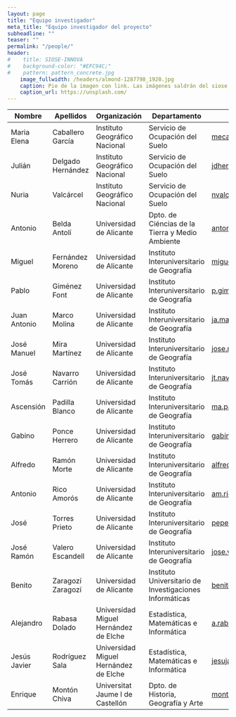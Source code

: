 ```yaml
---
layout: page
title: "Equipo investigador"
meta_title: "Equipo investigador del proyecto"
subheadline: ""
teaser: ""
permalink: "/people/"
header:
#    title: SIOSE-INNOVA
#    background-color: "#EFC94C;"
#    pattern: pattern_concrete.jpg
    image_fullwidth: /headers/almond-1287798_1920.jpg
    caption: Pie de la imagen con link. Las imágenes saldrán del siose, vuelos, históricos, etc
    caption_url: https://unsplash.com/
---
```



Nombre        | Apellidos             | Organización                            | Departamento                        | Email contacto  |
--------------|-----------------------|-----------------------------------------|-------------------------------------|-----------------|
Maria Elena   |Caballero García       | Instituto Geográfico Nacional| Servicio de Ocupación del Suelo| mecaballero@fomento.es|
Julián| Delgado Hernández| Instituto Geográfico Nacional| Servicio de Ocupación del Suelo| jdhernandez@fomento.es|
Nuria| Valcárcel| Instituto Geográfico Nacional| Servicio de Ocupación del Suelo| nvalcarcel@fomento.es|
Antonio|Belda Antolí| Universidad de Alicante| Dpto. de Ciéncias de la Tierra y Medio Ambiente| antonio.belda@ua.es|
Miguel|Fernández Moreno| Universidad de Alicante| Instituto Interuniversitario de Geografía| miguel.fernandez@ua.es|
Pablo| Giménez Font| Universidad de Alicante| Instituto Interuniversitario de Geografía| p.gimenezfont@ua.es|
Juan Antonio|Marco Molina|Universidad de Alicante|Instituto Interuniversitario de Geografía|ja.marco@ua.es|
José Manuel|Mira Martínez|Universidad de Alicante|Instituto Interuniversitario de Geografía|jose.mira@ua.es|
José Tomás|Navarro Carrión|Universidad de Alicante|Instituto Interuniversitario de Geografía|jt.navarro@ua.es|
Ascensión|Padilla Blanco|Universidad de Alicante|Instituto Interuniversitario de Geografía|ma.padilla@ua.es|
Gabino|Ponce Herrero|Universidad de Alicante|Instituto Interuniversitario de Geografía|gabino.ponce@ua.es|
Alfredo|Ramón Morte|Universidad de Alicante|Instituto Interuniversitario de Geografía|alfredo.ramon@ua.es|
Antonio|Rico Amorós|Universidad de Alicante|Instituto Interuniversitario de Geografía|am.rico@ua.es|
José|Torres Prieto|Universidad de Alicante|Instituto Interuniversitario de Geografía|pepe.torres@ua.es|
José Ramón|Valero Escandell|Universidad de Alicante|Instituto Interuniversitario de Geografía|jose.valero@ua.es|
Benito|Zaragozí Zaragozí|Universidad de Alicante|Instituto Universitario de Investigaciones Informáticas|benito.zaragozi@ua.es|
Alejandro|Rabasa Dolado|Universidad Miguel Hernández de Elche|Estadística, Matemáticas e Informática|a.rabasa@umh.es|
Jesús Javier|Rodríguez Sala|Universidad Miguel Hernández de Elche| Estadística, Matemáticas e Informática|jesuja.rodriguez@umh.es|
Enrique|Montón Chiva|Universitat Jaume I de Castellón|Dpto. de Historia, Geografía y Arte|montone@uji.es|


